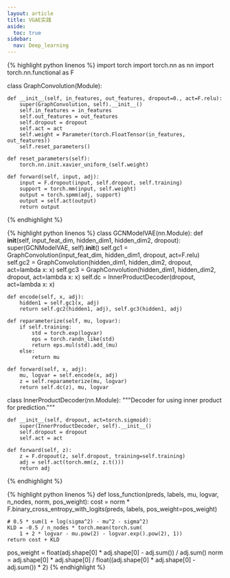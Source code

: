 ```yaml
---
layout: article
title: VGAE实践
aside:
  toc: true
sidebar:
  nav: Deep_learning
---
```


{% highlight python linenos %}
import torch
import torch.nn as nn
import torch.nn.functional as F

class GraphConvolution(Module):
    
    def __init__(self, in_features, out_features, dropout=0., act=F.relu):
        super(GraphConvolution, self).__init__()
        self.in_features = in_features
        self.out_features = out_features
        self.dropout = dropout
        self.act = act
        self.weight = Parameter(torch.FloatTensor(in_features, out_features))
        self.reset_parameters()

    def reset_parameters(self):
        torch.nn.init.xavier_uniform_(self.weight)

    def forward(self, input, adj):
        input = F.dropout(input, self.dropout, self.training)
        support = torch.mm(input, self.weight)
        output = torch.spmm(adj, support)
        output = self.act(output)
        return output
{% endhighlight %}

{% highlight python linenos %}
class GCNModelVAE(nn.Module):
    def __init__(self, input_feat_dim, hidden_dim1, hidden_dim2, dropout):
        super(GCNModelVAE, self).__init__()
        self.gc1 = GraphConvolution(input_feat_dim, hidden_dim1, dropout, act=F.relu)
        self.gc2 = GraphConvolution(hidden_dim1, hidden_dim2, dropout, act=lambda x: x)
        self.gc3 = GraphConvolution(hidden_dim1, hidden_dim2, dropout, act=lambda x: x)
        self.dc = InnerProductDecoder(dropout, act=lambda x: x)

    def encode(self, x, adj):
        hidden1 = self.gc1(x, adj)
        return self.gc2(hidden1, adj), self.gc3(hidden1, adj)

    def reparameterize(self, mu, logvar):
        if self.training:
            std = torch.exp(logvar)
            eps = torch.randn_like(std)
            return eps.mul(std).add_(mu)
        else:
            return mu

    def forward(self, x, adj):
        mu, logvar = self.encode(x, adj)
        z = self.reparameterize(mu, logvar)
        return self.dc(z), mu, logvar

class InnerProductDecoder(nn.Module):
    """Decoder for using inner product for prediction."""

    def __init__(self, dropout, act=torch.sigmoid):
        super(InnerProductDecoder, self).__init__()
        self.dropout = dropout
        self.act = act

    def forward(self, z):
        z = F.dropout(z, self.dropout, training=self.training)
        adj = self.act(torch.mm(z, z.t()))
        return adj
{% endhighlight %}

{% highlight python linenos %}
def loss_function(preds, labels, mu, logvar, n_nodes, norm, pos_weight):
    cost = norm * F.binary_cross_entropy_with_logits(preds, labels, pos_weight=pos_weight)

    # 0.5 * sum(1 + log(sigma^2) - mu^2 - sigma^2)
    KLD = -0.5 / n_nodes * torch.mean(torch.sum(
        1 + 2 * logvar - mu.pow(2) - logvar.exp().pow(2), 1))
    return cost + KLD

pos_weight = float(adj.shape[0] * adj.shape[0] - adj.sum()) / adj.sum()
    norm = adj.shape[0] * adj.shape[0] / float((adj.shape[0] * adj.shape[0] - adj.sum()) * 2)
{% endhighlight %}
